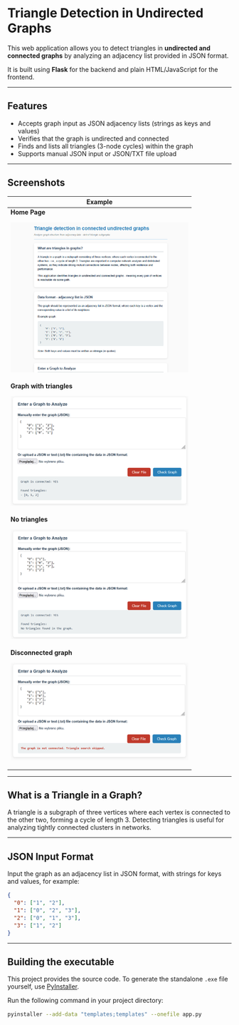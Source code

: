 # Triangle Detection in Undirected Graphs

This web application allows you to detect triangles in **undirected and connected graphs** by analyzing an adjacency list provided in JSON format.

It is built using **Flask** for the backend and plain HTML/JavaScript for the frontend.

---

## Features

- Accepts graph input as JSON adjacency lists (strings as keys and values)
- Verifies that the graph is undirected and connected
- Finds and lists all triangles (3-node cycles) within the graph
- Supports manual JSON input or JSON/TXT file upload

---

## Screenshots

| Example |
|---------|
| **Home Page**<br><p align="center"><img src="screenshots/home.png" width="400"/></p> |
| **Graph with triangles**<br><p align="center"><img src="screenshots/triangle_graph.png" width="400"/></p> |
| **No triangles**<br><p align="center"><img src="screenshots/no_triangles.png" width="400"/></p> |
| **Disconnected graph**<br><p align="center"><img src="screenshots/disconnected.png" width="400"/></p> |

---

## What is a Triangle in a Graph?

A triangle is a subgraph of three vertices where each vertex is connected to the other two, forming a cycle of length 3. Detecting triangles is useful for analyzing tightly connected clusters in networks.

---

## JSON Input Format

Input the graph as an adjacency list in JSON format, with strings for keys and values, for example:

```json
{
  "0": ["1", "2"],
  "1": ["0", "2", "3"],
  "2": ["0", "1", "3"],
  "3": ["1", "2"]
}
```
---
## Building the executable

This project provides the source code. To generate the standalone `.exe` file yourself, use [PyInstaller](https://www.pyinstaller.org/).

Run the following command in your project directory:

```bash
pyinstaller --add-data "templates;templates" --onefile app.py

